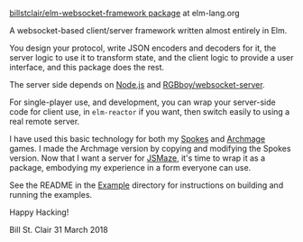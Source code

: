 [billstclair/elm-websocket-framework package](http://package.elm-lang.org/packages/billstclair/elm-websocket-framework/latest) at elm-lang.org

A websocket-based client/server framework written almost entirely in Elm.

You design your protocol, write JSON encoders and decoders for it, the server logic to use it to transform state, and the client logic to provide a user interface, and this package does the rest.

The server side depends on [Node.js](https://nodejs.org/) and [RGBboy/websocket-server](http://package.elm-lang.org/packages/RGBboy/websocket-server/latest).

For single-player use, and development, you can wrap your server-side code for client use, in `elm-reactor` if you want, then switch easily to using a real remote server.

I have used this basic technology for both my [Spokes](https://gibgoygames.com/spokes/) and [Archmage](https://gibgoygames.com/archmage/) games. I made the Archmage version by copying and modifying the Spokes version. Now that I want a server for [JSMaze](http://jsmaze.com), it's time to wrap it as a package, embodying my experience in a form everyone can use.

See the README in the [Example](https://github.com/billstclair/elm-websocket-framework/tree/master/example) directory for instructions on building and running the examples.

Happy Hacking!

Bill St. Clair
31 March 2018
